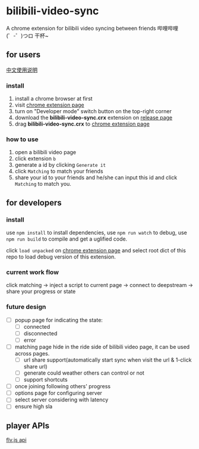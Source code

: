 # bilibili-video-sync
A chrome extension for bilibili video syncing between friends 哔哩哔哩 (゜-゜)つロ 干杯~


## for users

[中文使用说明](./docs/zh.README.md)

### install

1. install a chrome browser at first
2. visit [chrome extension page](chrome://extensions/)
3. turn on "Developer mode" switch button on the top-right corner
4. download the **bilibili-video-sync.crx** extension on [release page](https://github.com/hanbaowang/bilibili-video-sync/releases) 
5. drag **bilibili-video-sync.crx**  to [chrome extension page](chrome://extensions/)

### how to use

1. open a bilibili video page
2. click extension `b`
3. generate a id by clicking `Generate it`
4. click `Matching` to match your friends
5. share your id to your friends and he/she can input this id and click `Matching` to match you.

## for developers

### install

use `npm install` to install dependencies,
use `npm run watch` to debug,
use `npm run build` to compile and get a uglified code.

click `load unpacked` on [chrome extension page](chrome://extensions/) and select root dict of this repo to load debug version of this extension.

### current work flow

click matching -> inject a script to current page -> connect to deepstream -> share your progress or state

### future design

- [ ] popup page for indicating the state: 
    - [ ] connected
    - [ ] disconnected
    - [ ] error
- [ ] matching page hide in the ride side of bilibili video page, it can be used across pages.
    - [ ] url share support(automatically start sync when visit the url & 1-click share url)
    - [ ] generate could weather others can control or not
    - [ ] support shortcuts
- [ ] once joining following others' progress 
- [ ] options page for configuring server
- [ ] select server considering with latency
- [ ] ensure high sla

## player APIs

[flv.js api](https://github.com/bilibili/flv.js/blob/master/docs/api.md#interface-player-abstract)